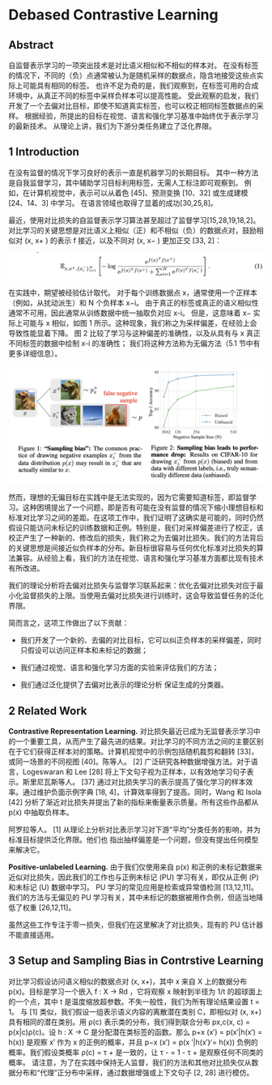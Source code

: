 # Debased Contrastive Learning

## Abstract

自监督表示学习的一项突出技术是对比语义相似和不相似的样本对。 在没有标签的情况下，不同的（负）点通常被认为是随机采样的数据点，隐含地接受这些点实际上可能具有相同的标签。 也许不足为奇的是，我们观察到，在标签可用的合成环境中，从真正不同的标签中采样负样本可以提高性能。 受此观察的启发，我们开发了一个去偏对比目标，即使不知道真实标签，也可以校正相同标签数据点的采样。 根据经验，所提出的目标在视觉、语言和强化学习基准中始终优于表示学习的最新技术。 从理论上讲，我们为下游分类任务建立了泛化界限。

## 1 Introduction

在没有监督的情况下学习良好的表示一直是机器学习的长期目标。 其中一种方法是自我监督学习，其中辅助学习目标利用标签，无需人工标注即可观察到。 例如，在计算机视觉中，表示可以从着色 [45]、预测变换 [10、32] 或生成建模 [24、14、3] 中学习。 在语言领域也取得了显着的成功[30,25,8]。

最近，使用对比损失的自监督表示学习算法甚至超过了监督学习[15,28,19,18,2]。 对比学习的关键思想是对比语义上相似（正）和不相似（负）的数据点对，鼓励相似对 (x, x+ ) 的表示 f 接近，以及不同对 (x, x− ) 更加正交 [33, 2]：

<img src="asset/eq1.png" alt="eq1" style="zoom:50%;" />

在实践中，期望被经验估计取代。 对于每个训练数据点 x，通常使用一个正样本（例如，从扰动派生）和 N 个负样本 x−i。 由于真正的标签或真正的语义相似性通常不可用，因此通常从训练数据中统一抽取负对应 x-i。 但是，这意味着 x− 实际上可能与 x 相似，如图 1 所示。这种现象，我们称之为采样偏差，在经验上会导致性能显着下降。 图 2 比较了学习与这种偏差的准确性，以及从具有与 x 真正不同标签的数据中绘制 x-i 的准确性； 我们将这种方法称为无偏方法（5.1 节中有更多详细信息）。

<img src="asset/fig1-2.png" alt="fig1-2" style="zoom:50%;" />

然而，理想的无偏目标在实践中是无法实现的，因为它需要知道标签，即监督学习。这种困境提出了一个问题，即是否有可能在没有监督的情况下缩小理想目标和标准对比学习之间的差距。在这项工作中，我们证明了这确实是可能的，同时仍然假设只能访问未标记的训练数据和正例。特别是，我们对采样偏差进行了校正，该校正产生了一种新的、修改后的损失，我们称之为去偏对比损失。我们的方法背后的关键思想是间接近似负样本的分布。新目标很容易与任何优化标准对比损失的算法兼容。从经验上看，我们的方法在视觉、语言和强化学习基准方面都比现有技术有所改进。

我们的理论分析将去偏对比损失与监督学习联系起来：优化去偏对比损失对应于最小化监督损失的上限。当使用去偏对比损失进行训练时，这会导致监督任务的泛化界限。

简而言之，这项工作做出了以下贡献：

* 我们开发了一个新的、去偏的对比目标，它可以纠正负样本的采样偏差，同时只假设可以访问正样本和未标记的数据；

* 我们通过视觉、语言和强化学习方面的实验来评估我们的方法；
* 我们通过泛化提供了去偏对比表示的理论分析
  保证生成的分类器。

## 2 Related Work

**Contrastive Representation Learning.** 对比损失最近已成为无监督表示学习中的一个重要工具，从而产生了最先进的结果。对比学习的不同方法之间的主要区别在于它们获得正样本对的策略。计算机视觉中的示例包括随机裁剪和翻转 [33]，或同一场景的不同视图 [40]。陈等人。 [2] 广泛研究各种数据增强方法。对于语言，Logeswaran 和 Lee [28] 将上下文句子视为正样本，以有效地学习句子表示。斯里尼瓦斯等人。 [37] 通过对比损失学习的表示提高了强化学习的样本效率。通过维护负面示例字典 [18, 4]，计算效率得到了提高。同时，Wang 和 Isola [42] 分析了渐近对比损失并提出了新的指标来衡量表示质量。所有这些作品都从 p(x) 中抽取负样本。

阿罗拉等人。 [1] 从理论上分析对比表示学习对下游“平均”分类任务的影响，并为标准目标提供泛化界限。他们也
指出抽样偏差是一个问题，但没有提出任何模型来解决它。

**Positive-unlabeled Learning.** 由于我们仅使用来自 p(x) 和正例的未标记数据来近似对比损失，因此我们的工作也与正例未标记 (PU) 学习有关，即仅从正例 (P) 和未标记 (U) 数据中学习。 PU 学习的常见应用是检索或异常值检测 [13,12,11]。 我们的方法与无偏见的 PU 学习有关，其中未标记的数据被用作负例，但适当地降低了权重 [26,12,11]。

虽然这些工作专注于零一损失，但我们在这里解决了对比损失，现有的 PU 估计器不能直接适用。

## 3 Setup and Sampling Bias in Contrstive Learning

对比学习假设访问语义相似的数据点对 (x, x+)，其中 x 来自 X 上的数据分布 p(x)。目标是学习一个嵌入 f : X → Rd ，它将观察 x 映射到半径为 1/t 的超球面上的一个点，其中 t 是温度缩放超参数。不失一般性，我们为所有理论结果设置 t = 1。
与 [1] 类似，我们假设一组表示语义内容的离散潜在类别 C，即相似对 (x, x+) 具有相同的潜在类别。用 ρ(c) 表示类的分布，我们得到联合分布 px,c(x, c) = p(x|c)ρ(c)。设 h : X → C 是分配潜在类标签的函数。那么 p+x (x′) = p(x′|h(x′) = h(x)) 是观察 x′ 作为 x 的正例的概率，并且 p−x (x′) = p(x ′|h(x′) ̸= h(x)) 负例的概率。我们假设类概率 ρ(c) = τ + 是一致的，让 τ - = 1 - τ + 是观察任何不同类的概率。
请注意，为了在实践中保持无人监督，我们的方法和其他对比损失仅从数据分布和“代理”正分布中采样，通过数据增强或上下文句子 [2, 28] 进行模仿。























